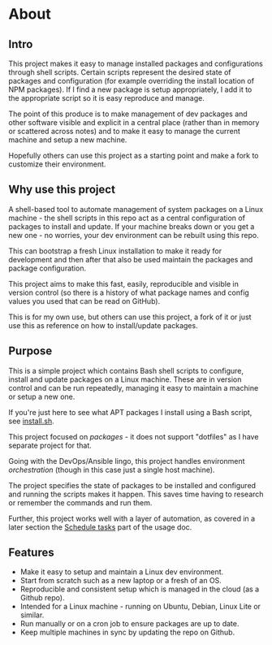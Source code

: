 # About

<!-- TODO clean up as this is verbose and duplicates. -->


## Intro

This project makes it easy to manage installed packages and configurations through shell scripts. Certain scripts represent the desired state of packages and configuration (for example overriding the install location of NPM packages). If I find a new package is setup appropriately, I add it to the appropriate script so it is easy reproduce and manage.

The point of this produce is to make management of dev packages and other software visible and explicit in a central place (rather than in memory or scattered across notes) and to make it easy to manage the current machine and setup a new machine.

Hopefully others can use this project as a starting point and make a fork to customize their environment.


## Why use this project

A shell-based tool to automate management of system packages on a Linux machine - the shell scripts in this repo act as a central configuration of packages to install and update. If your machine breaks down or you get a new one - no worries, your dev environment can be rebuilt using this repo.

This can bootstrap a fresh Linux installation to make it ready for development and then after that also be used maintain the packages and package configuration.

This project aims to make this fast, easily, reproducible and visible in version control (so there is a history of what package names and config values you used that can be read on GitHub).

This is for my own use, but others can use this project, a fork of it or just use this as reference on how to install/update packages.


## Purpose

This is a simple project which contains Bash shell scripts to configure, install and update packages on a Linux machine. These are in version control and can be run repeatedly, managing it easy to maintain a machine or setup a new one.

<!-- TODO: Convert to git URL -->
If you're just here to see what APT packages I install using a Bash script, see [install.sh](/genesis/install.sh).

This project focused on _packages_ - it does not support "dotfiles" as I have separate project for that.

Going with the DevOps/Ansible lingo, this project handles environment _orchestration_ (though in this case just a single host machine).

The project specifies the state of packages to be installed and configured and running the scripts makes it happen. This saves time having to research or remember the commands and run them.

Further, this project works well with a layer of automation, as covered in a later section the [Schedule tasks](usage.md#schedule-tasks) part of the usage doc.


## Features

- Make it easy to setup and maintain a Linux dev environment.
- Start from scratch such as a new laptop or a fresh of an OS.
- Reproducible and consistent setup which is managed in the cloud (as a Github repo).
- Intended for a Linux machine - running on Ubuntu, Debian, Linux Lite or similar.
- Run manually or on a cron job to ensure packages are up to date.
- Keep multiple machines in sync by updating the repo on Github.

